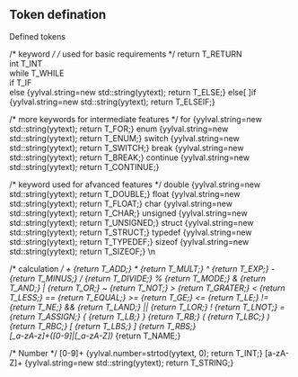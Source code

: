 ## Token defination

Defined tokens

/* keyword */
/* used for basic requirements */
return                            T_RETURN\
int                               T_INT\
while                             T_WHILE\
if                                T_IF\
else                              {yylval.string=new std::string(yytext);   return T_ELSE;}
else[ ]if                         {yylval.string=new std::string(yytext);   return T_ELSEIF;}

/* more keywords for intermediate features */ 
for                               {yylval.string=new std::string(yytext);   return T_FOR;}
enum                              {yylval.string=new std::string(yytext);   return T_ENUM;}
switch                            {yylval.string=new std::string(yytext);   return T_SWITCH;}
break                             {yylval.string=new std::string(yytext);   return T_BREAK;}
continue                          {yylval.string=new std::string(yytext);   return T_CONTINUE;}

/* keyword used for afvanced features */
double                            {yylval.string=new std::string(yytext);   return T_DOUBLE;}
float                             {yylval.string=new std::string(yytext);   return T_FLOAT;}
char                              {yylval.string=new std::string(yytext);   return T_CHAR;}
unsigned                          {yylval.string=new std::string(yytext);   return T_UNSIGNED;}
struct                            {yylval.string=new std::string(yytext);   return T_STRUCT;}
typedef                           {yylval.string=new std::string(yytext);   return T_TYPEDEF;}
sizeof                            {yylval.string=new std::string(yytext);   return T_SIZEOF;}
\n


/* calculation */
\+                                {return T_ADD;}
\*                                {return T_MULT;}
\^                                {return T_EXP;}
\-                                {return T_MINUS;}
\/                                {return T_DIVIDE;}
\%                                {return T_MODE;}
\&                                {return T_AND;}
\|                                {return T_OR;}
\~                                {return T_NOT;}
\>                                {return T_GRATER;}
\<                                {return T_LESS;}
\=\=                              {return T_EQUAL;}
\>\=                              {return T_GE;}
\<\=                              {return T_LE;}
\!\=                              {return T_NE;}
\&\&                              {return T_LAND;}
\|\|                              {return T_LOR;}
\!                                {return T_LNOT;}
\=                                {return T_ASSIGN;}
\{                                {return T_LB;}
\}                                {return T_RB;}
\(                                {return T_LBC;}
\)                                {return T_RBC;}
\[                                {return T_LBS;}
\]                                {return T_RBS;}  
[_a-zA-z]+([0-9]|[_a-zA-Z])*      {return T_NAME;}


/* Number */
[0-9]+                            {yylval.number=strtod(yytext, 0);  return T_INT;}
[a-zA-Z]+                         {yylval.string=new std::string(yytext);  return T_STRING;}
